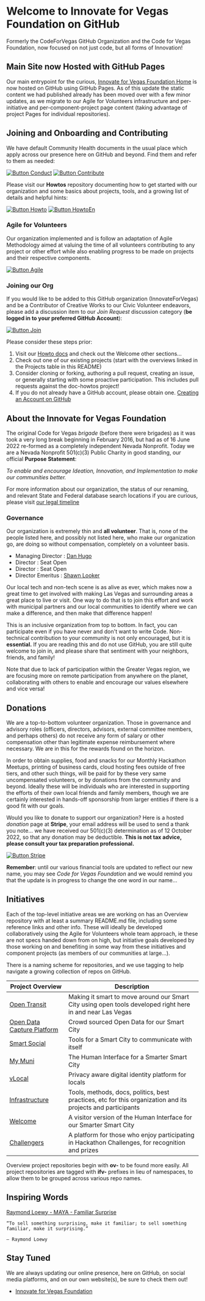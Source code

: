 <!--
 Copyright (C) 2022 Innovate for Vegas Foundation
 
 This file is part of .github.
 
 .github is free software: you can redistribute it and/or modify
 it under the terms of the GNU General Public License as published by
 the Free Software Foundation, either version 3 of the License, or
 (at your option) any later version.
 
 .github is distributed in the hope that it will be useful,
 but WITHOUT ANY WARRANTY; without even the implied warranty of
 MERCHANTABILITY or FITNESS FOR A PARTICULAR PURPOSE.  See the
 GNU General Public License for more details.
 
 You should have received a copy of the GNU General Public License
 along with .github.  If not, see <http://www.gnu.org/licenses/>.
-->

# Welcome to Innovate for Vegas Foundation on GitHub

Formerly the CodeForVegas GitHub Organization and the Code for Vegas Foundation, now focused on not just code, but all forms of Innovation!

## Main Site now Hosted with GitHub Pages

Our main entrypoint for the curious, [Innovate for Vegas Foundation Home](https://innovateforvegas.org) is now hosted on GitHub using GitHub Pages. As of this update the static content we had published already has been moved over with a few minor updates, as we migrate to our Agile for Volunteers infrastructure and per-initiative and per-component-project page content (taking advantage of project Pages for individual repositories).

## Joining and Onboarding and Contributing

We have default Community Health documents in the usual place which apply across our presence here on GitHub and beyond. Find them and refer to them as needed:

[![Button Conduct]][CONDUCT]
[![Button Contribute]][CONTRIBUTING]

Please visit our **Howtos** repository documenting how to get started with our organization and some basics about projects, tools, and a growing list of details and helpful hints:

[![Button Howto]][HOWTO]
[![Button HowtoEn]][HOWTOEN]

### Agile for Volunteers

Our organization implemented and is follow an adaptation of Agile Methodology aimed at valuing the time of all volunteers contributing to any project or other effort while also enabling progress to be made on projects and their respective components.

[![Button Agile]][AGILE]

### Joining our Org

If you would like to be added to this GitHub organization (InnovateForVegas) and be a Contributor of Creative Works to our Civic Volunteer endeavors, please add a discussion item to our *Join Request* discussion category (**be logged in to your preferred GitHub Account**):

[![Button Join]][JOIN]

Please consider these steps prior:

1. Visit our [Howto docs](https://github.com/InnovateForVegas/doc-org-howtos) and check out the Welcome other sections…
2. Check out one of our existing projects (start with the overviews linked in the Projects table in this README)
3. Consider cloning or forking, authoring a pull request, creating an issue, or generally starting with some proactive participation. This includes pull requests against the doc-howtos project!
4. If you do not already have a GitHub account, please obtain one. [Creating an Account on GitHub](https://docs.github.com/en/get-started/start-your-journey/creating-an-account-on-github)

## About the Innovate for Vegas Foundation

The original Code for Vegas *brigade* (before there were brigades) as it was took a very long break beginning in February 2016, but had as of 16 June 2022 re-formed as a completely independent Nevada Nonprofit. Today we are a Nevada Nonprofit 501(c)(3) Public Charity in good standing, our official **Purpose Statement**:

*To enable and encourage Ideation, Innovation, and Implementation to make our communities better.*

For more information about our organization, the status of our renaming, and relevant State and Federal database search locations if you are curious, please visit [our legal timeline](https://github.com/InnovateForVegas/.github/blob/main/profile/legal.md)

### Governance

Our organization is extremely thin and **all volunteer**. That is, none of the people listed here, and possibly not listed here, who make our organization go, are doing so without compensation, completely on a volunteer basis.

* Managing Director : [Dan Hugo](https://github.com/DanHugoDanHugo)
* Director : Seat Open
* Director : Seat Open
* Director Emeritus : [Shawn Looker](https://github.com/slooker)

Our local tech and non-tech scene is as alive as ever, which makes now a great time to get involved with making Las Vegas and surrounding areas a great place to live or visit. One way to do that is to join this effort and work with municipal partners and our local communities to identify where we can make a difference, and then make that difference happen!

This is an inclusive organization from top to bottom. In fact, you can participate even if you have never and don't want to write Code. Non-technical contribution to your community is not only encouraged, but it is **essential.** If you are reading this and do not use GitHub, you are still quite welcome to join in, and please share that sentiment with your neighbors, friends, and family!

Note that due to lack of participation within the Greater Vegas region, we are focusing more on remote participation from anywhere on the planet, collaborating with others to enable and encourage our values elsewhere and vice versa!

## Donations

We are a top-to-bottom volunteer organization. Those in governance and advisory roles (officers, directors, advisors, external committee members, and perhaps others) do not receive any form of salary or other compensation other than legitimate expense reimbursement where necessary. We are in this for the rewards found on the horizon.

In order to obtain supplies, food and snacks for our Monthly Hackathon Meetups, printing of business cards, cloud hosting fees outside of free tiers, and other such things, will be paid for by these very same uncompensated volunteers, or by donations from the community and beyond. Ideally these will be individuals who are interested in supporting the efforts of their own local friends and family members, though we are certainly interested in hands-off sponsorship from larger entities if there is a good fit with our goals.

Would you like to donate to support our organization? Here is a hosted *donation* page at **Stripe**, your email address will be used to send a thank you note… we have received our 501(c)(3) determination as of 12 October 2022, so that any donation may be deductible. **This is not tax advice, please consult your tax preparation professional.**

[![Button Stripe]][STRIPE]

**Remember**: until our various financial tools are updated to reflect our new name, you may see *Code for Vegas Foundation* and we would remind you that the update is in progress to change the one word in our name…

## Initiatives

Each of the top-level initiative areas we are working on has an Overview repository with at least a summary README.md file, including some reference links and other info. These will ideally be developed collaboratively using the Agile for Volunteers whole team approach, ie these are not specs handed down from on high, but initiative goals developed by those working on and benefiting in some way from these initiatives and component projects (as members of our communities at large…).

There is a naming scheme for repositories, and we use tagging to help navigate a growing collection of repos on GitHub.

|Project Overview                                                                                | Description                                                                                                 |
|------------------------------------------------------------------------------------------------|-------------------------------------------------------------------------------------------------------------|
|[Open Transit](https://github.com/InnovateForVegas/ov-open-transit)                             | Making it smart to move around our Smart City using open tools developed right here in and near Las Vegas   |
|[Open Data Capture Platform](https://github.com/InnovateForVegas/ov-open-data-capture-platform) | Crowd sourced Open Data for our Smart City                                                                  |
|[Smart Social](https://github.com/InnovateForVegas/ov-smart-social)                             | Tools for a Smart City to communicate with itself                                                           |
|[My Muni](https://github.com/InnovateForVegas/ov-my-muni)                                       | The Human Interface for a Smarter Smart City                                                                |
|[vLocal](https://github.com/InnovateForVegas/ov-vlocal)                                         | Privacy aware digital identity platform for locals                                                          |
|[Infrastructure](https://github.com/InnovateForVegas/ov-infrastructure)                         | Tools, methods, docs, politics, best practices, etc for this organization and its projects and participants |
|[Welcome](https://github.com/InnovateForVegas/ov-welcome)                                       | A visitor version of the Human Interface for our Smarter Smart City                                         |
|[Challengers](https://github.com/InnovateForVegas/ov-challengers)                               | A platform for those who enjoy participating in Hackathon Challenges, for recognition and prizes            |

Overview project repositories begin with **ov-** to be found more easily. All project repositories are tagged with **ifv-** prefixes in lieu of namespaces, to allow them to be grouped across various repo names.

## Inspiring Words

[Raymond Loewy - MAYA - Familiar Surprise](https://uxdesign.cc/most-advanced-yet-acceptable-theory-meets-digital-product-innovation-f14897147dd5)

    “To sell something surprising, make it familiar; to sell something familiar, make it surprising.”

    — Raymond Loewy

## Stay Tuned

We are always updating our online presence, here on GitHub, on social media platforms, and on our own website(s), be sure to check them out!

* [Innovate for Vegas Foundation](https://innovateforvegas.org)

<!------------------------------------------>
[Button Conduct]: https://img.shields.io/badge/Code%20of%20Conduct-lightblue?style=for-the-badge
[Button Contribute]: https://img.shields.io/badge/Contributing-lightblue?style=for-the-badge
[Button Agile]: https://img.shields.io/badge/Agile%20for%20Volunteers-lightblue?style=for-the-badge
[Button Join]: https://img.shields.io/badge/Join%20Request-lightblue?style=for-the-badge
[Button Howto]: https://img.shields.io/badge/HowTos-lightblue?style=for-the-badge
[Button HowtoEn]: https://img.shields.io/badge/HowTos%20English-lightblue?style=for-the-badge
[Button Stripe]: https://img.shields.io/badge/donate-lightblue?style=for-the-badge&logo=stripe
[CONDUCT]: https://github.com/InnovateForVegas/.github/blob/main/CODE_OF_CONDUCT.md 'Foundation Code of Conduct'
[CONTRIBUTING]: https://github.com/InnovateForVegas/.github/blob/main/CONTRIBUTING.md 'Foundation Contributing Guidelines'
[AGILE]: https://github.com/InnovateForVegas/doc-agile-for-volunteers 'Agile for Volunteers'
[JOIN]: https://github.com/orgs/InnovateForVegas/discussions/categories/join-request 'Join Request'
[HOWTO]: https://github.com/InnovateForVegas/doc-org-howtos 'Organization HowTos'
[HOWTOEN]: https://github.com/InnovateForVegas/doc-org-howtos/tree/main/doc/en 'Organization HowTos in English'
[STRIPE]: https://donate.stripe.com/5kA7sX79naDF6Ri4gg
